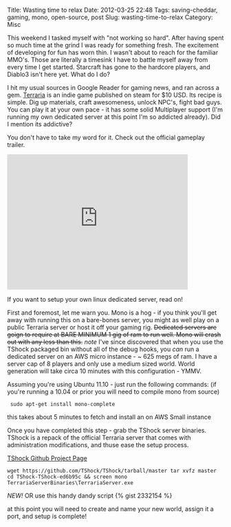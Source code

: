 Title: Wasting time to relax
Date: 2012-03-25 22:48
Tags: saving-cheddar, gaming, mono, open-source, post
Slug: wasting-time-to-relax
Category: Misc

This weekend I tasked myself with "not working so hard". After having spent so much time at the grind I was ready for something fresh. The excitement of developing for fun has worn thin. I wasn't about to reach for the familiar MMO's. Those are literally a timesink I have to battle myself away from every time I get started. Starcraft has gone to the hardcore players, and Diablo3 isn't here yet. What do I do?

  I hit my usual sources in Google Reader for gaming news, and ran across a gem. [Terraria](http://www.terraria.org) is an indie game published on steam for $10 USD. Its recipe is simple. Dig up materials, craft awesomeness, unlock NPC's, fight bad guys. You can play it at your own pace - it has some solid Multiplayer support (I'm running my own dedicated server at this point I'm so addicted already). Did I mention its addictive?

  You don't have to take my word for it. Check out the official gameplay trailer.

  <iframe width="420" height="315" src="http://www.youtube.com/embed/w7uOhFTrrq0" frameborder="0" allowfullscreen></iframe>


  If you want to setup your own linux dedicated server, read on!
  <!-- more -->

  First and foremost, let me warn you. Mono is a hog - if you think you'll get away with running this on a bare-bones server, you might as well play on a public Terraria server or host it off your gaming rig. ~~Dedicated servers are goign to require at BARE MINIMUM 1 gig of ram to run well. Mono will crash out with any less than this.~~ _note_ I've since discovered that when you use the TShock packaged bin without all of the debug hooks, you *can* run a dedicated server on an AWS micro instance - ~ 625 megs of ram. I have a server cap of 8 players and only use a medium sized world. World generation will take circa 10 minutes with this configuration - YMMV.

  Assuming you're using Ubuntu 11.10 - just run the following commands: (if you're running a 10.04 or prior you will need to compile mono from source)

  ` sudo apt-get install mono-complete`

  this takes about 5 minutes to fetch and install an on AWS Small instance

  Once you have completed this step - grab the TShock server binaries. TShock is a repack of the official Terraria server that comes with administration modifications, and thuse ease the setup process.

[TShock Github Project Page](https://github.com/TShock/TShock/downloads)

  `wget https://github.com/TShock/TShock/tarball/master
   tar xvfz master
   cd TShock-TShock-ed6b95c && screen mono TerrariaServerBinaries\TerrariaServer.exe `

   _NEW!_ OR use this handy dandy script
{% gist 2332154 %}


   at this point you will need to create and name your new world, assign it a port, and setup is complete!
